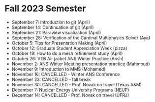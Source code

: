 # Fall 2023 Semester

- September 7: Introduction to git (April)
- September 14: Continuation of git (April)
- September 21: Paraview visualization (April)
- September 28: Verification of the Cardinal Multiphysics Solver (Aya)
- October 5: Tips for Presentation Making (April)
- October 12: Graduate Student Appreciation Week (pizza)
- October 19: How to do a mesh refinement study (April)
- October 26: VTB Air jacket ANS Winter Practice (Ansh)
- November 2: ANS Winter Meeting presentation practice (Mahmoud)
- November 9: Introduction to MMS (Mohamed)
- November 16: CANCELLED - Winter ANS Conference
- November 23: CANCELLED - fall break
- November 30: CANCELLED - Prof. Novak on travel (Texas A&M)
- December 7: Nuclear Energy University Programs (NEUP)
- December 14: CANCELLED - Prof. Novak on travel (UFRJ)
